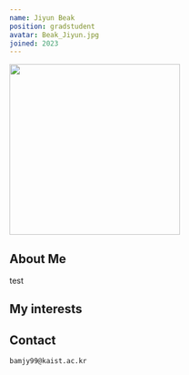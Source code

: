 ```yaml
---
name: Jiyun Beak
position: gradstudent
avatar: Beak_Jiyun.jpg
joined: 2023
---
```



<img width="300" src="{{site.baseurl}}/images/people/{{page.avatar}}" onerror="this.src='{{site.baseurl}}/images/people/404.jpg';" data-action="zoom">

## About Me
  test

## My interests
  

## Contact
<i class="fa fa-envelope-o"></i>  `bamjy99@kaist.ac.kr`<br>
